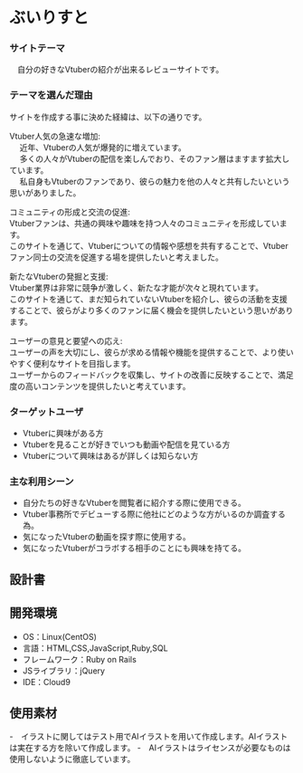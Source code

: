 #  ぶいりすと

### サイトテーマ
　自分の好きなVtuberの紹介が出来るレビューサイトです。


### テーマを選んだ理由
サイトを作成する事に決めた経緯は、以下の通りです。


  Vtuber人気の急速な増加: <br>
　  近年、Vtuberの人気が爆発的に増えています。<br>
　  多くの人々がVtuberの配信を楽しんでおり、そのファン層はますます拡大しています。<br>
　  私自身もVtuberのファンであり、彼らの魅力を他の人々と共有したいという思いがありました。<br>

  コミュニティの形成と交流の促進: <br>
    Vtuberファンは、共通の興味や趣味を持つ人々のコミュニティを形成しています。<br>
    このサイトを通じて、Vtuberについての情報や感想を共有することで、Vtuberファン同士の交流を促進する場を提供したいと考えました。<br>

  新たなVtuberの発掘と支援: <br>
    Vtuber業界は非常に競争が激しく、新たな才能が次々と現れています。<br>
    このサイトを通じて、まだ知られていないVtuberを紹介し、彼らの活動を支援することで、彼らがより多くのファンに届く機会を提供したいという思いがあります。

  ユーザーの意見と要望への応え:<br>
    ユーザーの声を大切にし、彼らが求める情報や機能を提供することで、より使いやすく便利なサイトを目指します。<br>
    ユーザーからのフィードバックを収集し、サイトの改善に反映することで、満足度の高いコンテンツを提供したいと考えています。

### ターゲットユーザ

- Vtuberに興味がある方
- Vtuberを見ることが好きでいつも動画や配信を見ている方
- Vtuberについて興味はあるが詳しくは知らない方

### 主な利用シーン
- 自分たちの好きなVtuberを閲覧者に紹介する際に使用できる。
- Vtuber事務所でデビューする際に他社にどのような方がいるのか調査する為。
- 気になったVtuberの動画を探す際に使用する。
- 気になったVtuberがコラボする相手のことにも興味を持てる。

## 設計書


## 開発環境
- OS：Linux(CentOS)
- 言語：HTML,CSS,JavaScript,Ruby,SQL
- フレームワーク：Ruby on Rails
- JSライブラリ：jQuery
- IDE：Cloud9

## 使用素材
-　イラストに関してはテスト用でAIイラストを用いて作成します。AIイラストは実在する方を除いて作成します。
-　AIイラストはライセンスが必要なものは使用しないように徹底しています。
